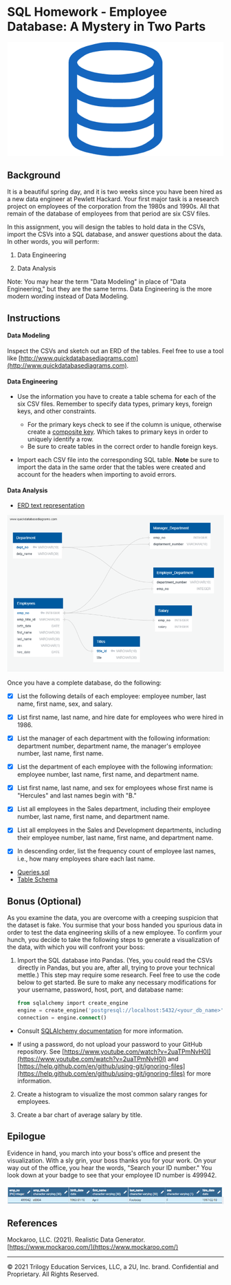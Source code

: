 # SQL Homework - Employee Database: A Mystery in Two Parts

![sql.png](sql.png)

## Background

It is a beautiful spring day, and it is two weeks since you have been hired as a new data engineer at Pewlett Hackard. Your first major task is a research project on employees of the corporation from the 1980s and 1990s. All that remain of the database of employees from that period are six CSV files.

In this assignment, you will design the tables to hold data in the CSVs, import the CSVs into a SQL database, and answer questions about the data. In other words, you will perform:

1. Data Engineering

3. Data Analysis

Note: You may hear the term "Data Modeling" in place of "Data Engineering," but they are the same terms. Data Engineering is the more modern wording instead of Data Modeling.

## Instructions

#### Data Modeling

Inspect the CSVs and sketch out an ERD of the tables. Feel free to use a tool like [http://www.quickdatabasediagrams.com](http://www.quickdatabasediagrams.com).

#### Data Engineering

* Use the information you have to create a table schema for each of the six CSV files. Remember to specify data types, primary keys, foreign keys, and other constraints.

  * For the primary keys check to see if the column is unique, otherwise create a [composite key](https://en.wikipedia.org/wiki/Compound_key). Which takes to primary keys in order to uniquely identify a row.
  * Be sure to create tables in the correct order to handle foreign keys.

* Import each CSV file into the corresponding SQL table. **Note** be sure to import the data in the same order that the tables were created and account for the headers when importing to avoid errors.

#### Data Analysis

* [ERD text representation](https://github.com/Rlizaran/sql-challenge/blob/main/EmployeeSQL/ERDSchema.txt)


![ERD.png](https://github.com/Rlizaran/sql-challenge/blob/main/EmployeeSQL/ERD.png)

Once you have a complete database, do the following:

- [x] List the following details of each employee: employee number, last name, first name, sex, and salary. 

- [x] List first name, last name, and hire date for employees who were hired in 1986.

- [x] List the manager of each department with the following information: department number, department name, the manager's employee number, last name, first name.

- [x] List the department of each employee with the following information: employee number, last name, first name, and department name.

- [x] List first name, last name, and sex for employees whose first name is "Hercules" and last names begin with "B."

- [x] List all employees in the Sales department, including their employee number, last name, first name, and department name.

- [x] List all employees in the Sales and Development departments, including their employee number, last name, first name, and department name.

- [x] In descending order, list the frequency count of employee last names, i.e., how many employees share each last name.

* [Queries.sql](https://github.com/Rlizaran/sql-challenge/blob/main/EmployeeSQL/Queries.sql)
* [Table Schema](https://github.com/Rlizaran/sql-challenge/blob/main/EmployeeSQL/TableSchema.sql)

## Bonus (Optional)

As you examine the data, you are overcome with a creeping suspicion that the dataset is fake. You surmise that your boss handed you spurious data in order to test the data engineering skills of a new employee. To confirm your hunch, you decide to take the following steps to generate a visualization of the data, with which you will confront your boss:

1. Import the SQL database into Pandas. (Yes, you could read the CSVs directly in Pandas, but you are, after all, trying to prove your technical mettle.) This step may require some research. Feel free to use the code below to get started. Be sure to make any necessary modifications for your username, password, host, port, and database name:

   ```sql
   from sqlalchemy import create_engine
   engine = create_engine('postgresql://localhost:5432/<your_db_name>')
   connection = engine.connect()
   ```

* Consult [SQLAlchemy documentation](https://docs.sqlalchemy.org/en/latest/core/engines.html#postgresql) for more information.

* If using a password, do not upload your password to your GitHub repository. See [https://www.youtube.com/watch?v=2uaTPmNvH0I](https://www.youtube.com/watch?v=2uaTPmNvH0I) and [https://help.github.com/en/github/using-git/ignoring-files](https://help.github.com/en/github/using-git/ignoring-files) for more information.

2. Create a histogram to visualize the most common salary ranges for employees.

3. Create a bar chart of average salary by title.

## Epilogue

Evidence in hand, you march into your boss's office and present the visualization. With a sly grin, your boss thanks you for your work. On your way out of the office, you hear the words, "Search your ID number." You look down at your badge to see that your employee ID number is 499942.

![](https://github.com/Rlizaran/sql-challenge/blob/main/EmployeeSQL/Epilogue.PNG)

## References

Mockaroo, LLC. (2021). Realistic Data Generator. [https://www.mockaroo.com/](https://www.mockaroo.com/)

- - -

© 2021 Trilogy Education Services, LLC, a 2U, Inc. brand. Confidential and Proprietary. All Rights Reserved.
